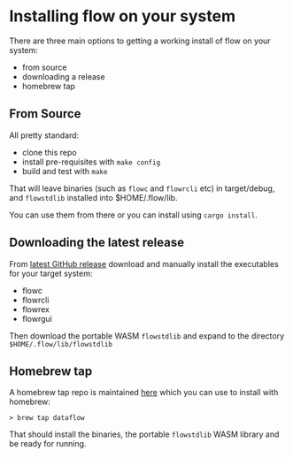 # Installing flow on your system

There are three main options to getting a working install of flow on your system:
- from source
- downloading a release
- homebrew tap

## From Source
All pretty standard:
- clone this repo
- install pre-requisites with `make config`
- build and test with `make`

That will leave binaries (such as `flowc` and `flowrcli` etc) in target/debug, and `flowstdlib`
installed into $HOME/.flow/lib.

You can use them from there or you can install using `cargo install`.

## Downloading the latest release
From [latest GitHub release](https://github.com/andrewdavidmackenzie/flow/releases/latest) download
and manually install the executables for your target system:
- flowc
- flowrcli
- flowrex
- flowrgui

Then download the portable WASM `flowstdlib` and expand to the directory `$HOME/.flow/lib/flowstdlib`

## Homebrew tap
A homebrew tap repo is maintained [here](https://github.com/andrewdavidmackenzie/homebrew-dataflow) which 
you can use to install with homebrew:

```
> brew tap dataflow
```

That should install the binaries, the portable `flowstdlib` WASM library and be ready for running.